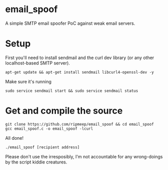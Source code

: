 # email_spoof
A simple SMTP email spoofer PoC against weak email servers.

# Setup
First you'll need to install sendmail and the curl dev library (or any other localhost-based SMTP server).

```
apt-get update && apt-get install sendmail libcurl4-openssl-dev -y
```

Make sure it's running

```
sudo service sendmail start && sudo service sendmail status
```

# Get and compile the source

```
git clone https://github.com/ripmeep/email_spoof && cd email_spoof
gcc email_spoof.c -o email_spoof -lcurl
```

All done!

```
./email_spoof [recipient address]
```

Please don't use the irresposibly, I'm not accountable for any wrong-doings by the script kiddie creatures.
